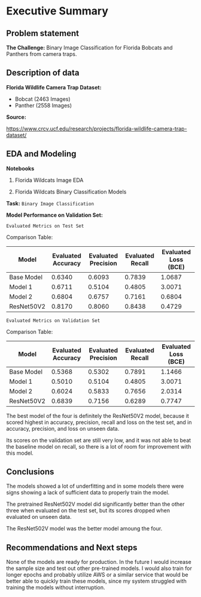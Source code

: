 # Executive Summary
## Problem statement

**The Challenge:** Binary Image Classification for Florida Bobcats and Panthers from camera traps.


## Description of data
**Florida Wildlife Camera Trap Dataset:**

- Bobcat (2463 Images)
- Panther (2558 Images)

**Source:** 

https://www.crcv.ucf.edu/research/projects/florida-wildlife-camera-trap-dataset/


## EDA and Modeling

**Notebooks**
1. Florida Wildcats Image EDA

2. Florida Wildcats Binary Classification Models 


**Task:**
`Binary Image Classification`


**Model Performance on Validation Set:**

`Evaluated Metrics on Test Set`

Comparison Table:

|Model|Evaluated Accuracy|Evaluated Precision|Evaluated Recall|Evaluated Loss (BCE)|
|----|----|----|----|----|
|Base Model|0.6340|0.6093|0.7839|1.0687|
|Model 1|0.6711|0.5104|0.4805|3.0071|
|Model 2 |0.6804|0.6757|0.7161|0.6804|
|ResNet50V2|0.8170|0.8060|0.8438|0.4729|

`Evaluated Metrics on Validation Set`

Comparison Table: 

|Model|Evaluated Accuracy|Evaluated Precision|Evaluated Recall|Evaluated Loss (BCE)|
|----|----|----|----|----|
|Base Model|0.5368|0.5302|0.7891|1.1466|
|Model 1|0.5010|0.5104|0.4805|3.0071|
|Model 2 |0.6024|0.5833|0.7656|2.0314|
|ResNet50V2|0.6839|0.7156|0.6289|0.7747|

The best model of the four is definitely the ResNet50V2 model, because it scored highest in accuracy, precision, recall and loss on the test set, and in accuracy, precision, and loss on unseen data. 

Its scores on the validation set are still very low, and it was not able to beat the baseline model on recall, so there is a lot of room for improvement with this model.


## Conclusions

The models showed a lot of underfitting and in some models there were signs showing a lack of sufficient data to properly train the model. 

The pretrained ResNet502V model did significantly better than the other three when evaluated on the test set, but its scores dropped when evaluated on unseen data. 

The ResNet502V model was the better model amoung the four.


## Recommendations and Next steps

None of the models are ready for production. In the future I would increase the sample size and test out other pre-trained models. I would also train for longer epochs and probably utilize AWS or a similar service that would be better able to quickly train these models, since my system struggled with training the models without interruption.  





